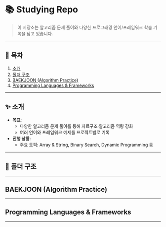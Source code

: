 # 📚 Studying Repo

> 이 저장소는 알고리즘 문제 풀이와 다양한 프로그래밍 언어/프레임워크 학습 기록을 담고 있습니다.

---

## 🚀 목차

1. [소개](#-소개)  
2. [폴더 구조](#-폴더-구조)  
3. [BAEKJOON (Algorithm Practice)](#baekjoon-algorithm-practice)  
4. [Programming Languages & Frameworks](#programming-languages--frameworks)  

---

## ✨ 소개

- **목표**:  
  - 다양한 알고리즘 문제 풀이를 통해 자료구조·알고리즘 역량 강화  
  - 여러 언어와 프레임워크 예제를 프로젝트별로 기록  
- **진행 상황**:  
  - 주요 토픽: Array & String, Binary Search, Dynamic Programming 등  

---

## 📁 폴더 구조

---

## BAEKJOON (Algorithm Practice)

---

## Programming Languages & Frameworks

---

